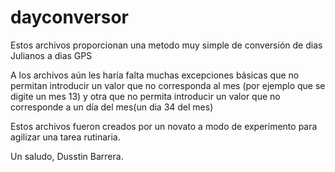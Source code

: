 # dayconversor

Estos archivos proporcionan una metodo muy simple de conversión de dias Julianos a dias GPS

A los archivos aún les haría falta muchas excepciones básicas que no permitan introducir un valor que no corresponda al mes (por ejemplo que se digite un mes 13) y otra que no permita introducir un valor que no corresponde a un día del mes(un dia 34 del mes)

Estos archivos fueron creados por un novato a modo de experimento para agilizar una tarea rutinaria. 

Un saludo,
Dusstin Barrera.

